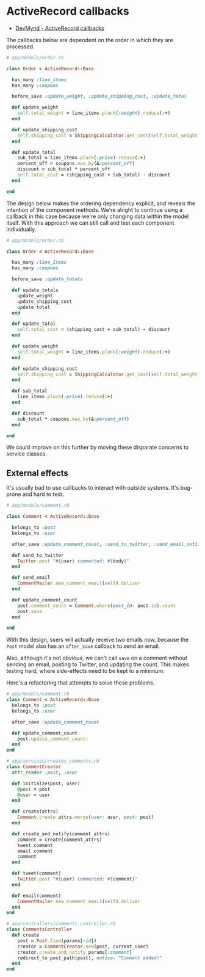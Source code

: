 # ActiveRecord callbacks

* [DevMynd - ActiveRecord callbacks](http://www.devmynd.com/blog/2013-2-effective-rails-part-1-activerecord-callbacks)

The callbacks below are dependent on the order in which they are processed.

``` ruby
# app/models/order.rb

class Order < ActiveRecord::Base

  has_many :line_items
  has_many :coupons

  before_save :update_weight, :update_shipping_cost, :update_total

  def update_weight
    self.total_weight = line_items.pluck(:weight).reduce(:+)
  end

  def update_shipping_cost
    self.shipping_cost = ShippingCalculator.get_cost(self.total_weight)
  end

  def update_total
    sub_total = line_items.pluck(:price).reduce(:+)
    percent_off = coupons.max_by(&:percent_off)
    discount = sub_total * percent_off
    self.total_cost = (shipping_cost + sub_total) - discount
  end

end
```

The design below makes the ordering dependency explicit, and reveals the intention of the component methods. We're alright to continue using a callback in this case because we're only changing data within the model itself. With this approach we can still call and test each component individually.

``` ruby
# app/models/order.rb

class Order < ActiveRecord::Base

  has_many :line_items
  has_many :coupons

  before_save :update_totals

  def update_totals
    update_weight
    update_shipping_cost
    update_total
  end

  def update_total
    self.total_cost = (shipping_cost + sub_total) - discount
  end

  def update_weight
    self.total_weight = line_items.pluck(:weight).reduce(:+)
  end

  def update_shipping_cost
    self.shipping_cost = ShippingCalculator.get_cost(self.total_weight)
  end

  def sub_total
    line_items.pluck(:price).reduce(:+)
  end

  def discount
    sub_total * coupons.max_by(&:percent_off)
  end

end
```

We could improve on this further by moving these disparate concerns to service classes.

## External effects

It's usually bad to use callbacks to interact with outside systems. It's bug-prone and hard to test.

``` ruby
# app/models/comment.rb

class Comment < ActiveRecord::Base

  belongs_to :post
  belongs_to :user

  after_save :update_comment_count, :send_to_twitter, :send_email_notification

  def send_to_twitter
    Twitter.post "#{user} commented: #{body}"
  end

  def send_email
    CommentMailer.new_comment_email(self).deliver
  end

  def update_comment_count
    post.comment_count = Comment.where(post_id: post.id).count
    post.save
  end

end
```

With this design, ssers will actually receive two emails now, because the `Post` model also has an `after_save` callback to send an email.

Also, although it's not obvious, we can't call `save` on a comment without sending an email, posting to Twitter, and updating the count. This makes testing hard, where side-effects need to be kept to a minimum.

Here's a refactoring that attempts to solve these problems.

``` ruby
# app/models/comment.rb
class Comment < ActiveRecord::Base
  belongs_to :post
  belongs_to :user

  after_save :update_comment_count

  def update_comment_count
    post.update_comment_count!
  end
end

# app/services/creates_comments.rb
class CommentCreator
  attr_reader :post, :user

  def initialze(post, user)
    @post = post
    @user = user
  end

  def create(attrs)
    Comment.create attrs.merge(user: user, post: post)
  end

  def create_and_notify(comment_attrs)
    comment = create(comment_attrs)
    tweet comment
    email comment
    comment
  end

  def tweet(comment)
    Twitter.post "#{user} commented: #{comment}"
  end

  def email(comment)
    CommentMailer.new_comment_email(self).deliver
  end
end

# app/controllers/comments_controller.rb
class CommentsController
  def create
    post = Post.find(params[:id])
    creator = CommentCreator.new(post, current_user)
    creator.create_and_notify params[:comment]
    redirect_to post_path(post), notice: "Comment added!"
  end
end
```

